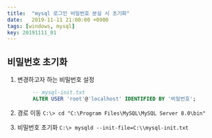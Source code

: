 ```yaml
---
title:  "mysql 로그인 비밀번호 분실 시 초기화"
date:   2019-11-11 21:00:00 +0900
tags: [windows, mysql]
key: 20191111_01
---
```

## 비밀번호 초기화

1.  변경하고자 하는 비밀번호 설정
    
    ```sql
         -- mysql-init.txt
         ALTER USER 'root'@'localhost' IDENTIFIED BY '비밀번호';
    ```
    
2.  경로 이동 `C:\> cd "C:\Program Files\MySQL\MySQL Server 8.0\bin"`
3.  비밀번호 초기화 `C:\> mysqld --init-file=C:\\mysql-init.txt`
